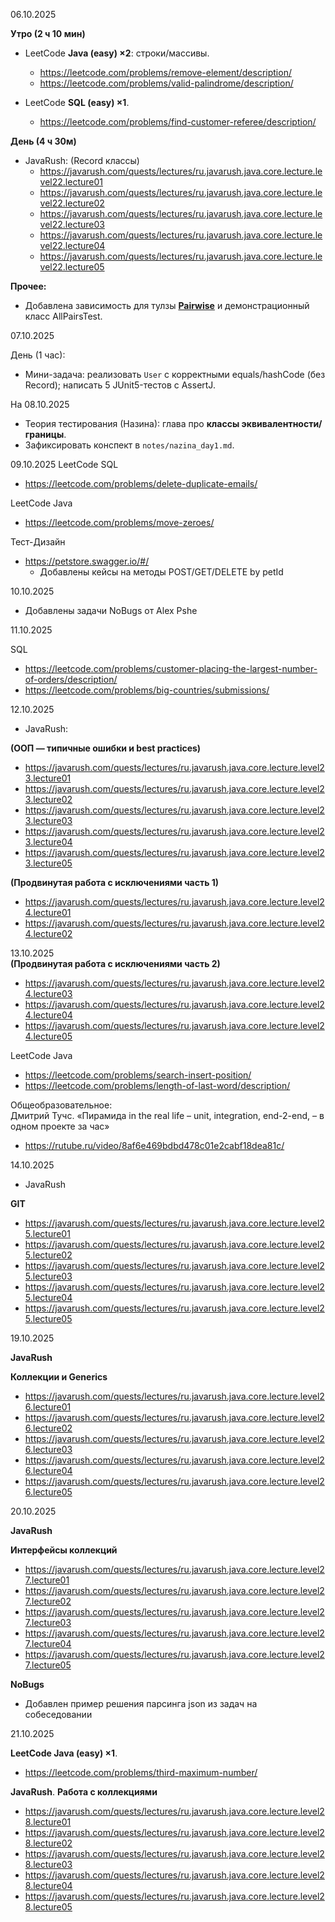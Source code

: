 06.10.2025

**Утро (2 ч 10 мин)**

- LeetCode **Java (easy) ×2**: строки/массивы.
    - https://leetcode.com/problems/remove-element/description/
    - https://leetcode.com/problems/valid-palindrome/description/

- LeetCode **SQL (easy) ×1**.
    - https://leetcode.com/problems/find-customer-referee/description/

**День (4 ч 30м)**

- JavaRush: (Record классы)
    - https://javarush.com/quests/lectures/ru.javarush.java.core.lecture.level22.lecture01
    - https://javarush.com/quests/lectures/ru.javarush.java.core.lecture.level22.lecture02
    - https://javarush.com/quests/lectures/ru.javarush.java.core.lecture.level22.lecture03
    - https://javarush.com/quests/lectures/ru.javarush.java.core.lecture.level22.lecture04
    - https://javarush.com/quests/lectures/ru.javarush.java.core.lecture.level22.lecture05

**Прочее:**

- Добавлена зависимость для тулзы [**Pairwise**](https://github.com/pavelicii/allpairs4j) и демонстрационный класс
  AllPairsTest.

07.10.2025

День (1 час):

- Мини-задача: реализовать `User` с корректными equals/hashCode (без Record); написать 5 JUnit5-тестов с AssertJ.

На 08.10.2025

- Теория тестирования (Назина): глава про **классы эквивалентности/границы**.
- Зафиксировать конспект в `notes/nazina_day1.md`.

09.10.2025
LeetCode SQL

- https://leetcode.com/problems/delete-duplicate-emails/

LeetCode Java

- https://leetcode.com/problems/move-zeroes/

Тест-Дизайн

- https://petstore.swagger.io/#/
    - Добавлены кейсы на методы POST/GET/DELETE by petId

10.10.2025

- Добавлены задачи NoBugs от Alex Pshe

11.10.2025

SQL

- https://leetcode.com/problems/customer-placing-the-largest-number-of-orders/description/
- https://leetcode.com/problems/big-countries/submissions/

12.10.2025

- JavaRush:<br>

<b>(ООП — типичные ошибки и best practices)</b>

- https://javarush.com/quests/lectures/ru.javarush.java.core.lecture.level23.lecture01
- https://javarush.com/quests/lectures/ru.javarush.java.core.lecture.level23.lecture02
- https://javarush.com/quests/lectures/ru.javarush.java.core.lecture.level23.lecture03
- https://javarush.com/quests/lectures/ru.javarush.java.core.lecture.level23.lecture04
- https://javarush.com/quests/lectures/ru.javarush.java.core.lecture.level23.lecture05<br>

<b>(Продвинутая работа с исключениями часть 1)</b>

- https://javarush.com/quests/lectures/ru.javarush.java.core.lecture.level24.lecture01
- https://javarush.com/quests/lectures/ru.javarush.java.core.lecture.level24.lecture02

13.10.2025<br>
<b>(Продвинутая работа с исключениями часть 2)</b>

- https://javarush.com/quests/lectures/ru.javarush.java.core.lecture.level24.lecture03
- https://javarush.com/quests/lectures/ru.javarush.java.core.lecture.level24.lecture04
- https://javarush.com/quests/lectures/ru.javarush.java.core.lecture.level24.lecture05

LeetCode Java

- https://leetcode.com/problems/search-insert-position/
- https://leetcode.com/problems/length-of-last-word/description/

Общеобразовательное:<br>
Дмитрий Тучс. «Пирамида in the real life – unit, integration, end-2-end, – в одном проекте за час»

- https://rutube.ru/video/8af6e469bdbd478c01e2cabf18dea81c/

14.10.2025

- JavaRush

<b>GIT</b>

- https://javarush.com/quests/lectures/ru.javarush.java.core.lecture.level25.lecture01
- https://javarush.com/quests/lectures/ru.javarush.java.core.lecture.level25.lecture02
- https://javarush.com/quests/lectures/ru.javarush.java.core.lecture.level25.lecture03
- https://javarush.com/quests/lectures/ru.javarush.java.core.lecture.level25.lecture04
- https://javarush.com/quests/lectures/ru.javarush.java.core.lecture.level25.lecture05

19.10.2025

**JavaRush**

<b>Коллекции и Generics</b>

- https://javarush.com/quests/lectures/ru.javarush.java.core.lecture.level26.lecture01
- https://javarush.com/quests/lectures/ru.javarush.java.core.lecture.level26.lecture02
- https://javarush.com/quests/lectures/ru.javarush.java.core.lecture.level26.lecture03
- https://javarush.com/quests/lectures/ru.javarush.java.core.lecture.level26.lecture04
- https://javarush.com/quests/lectures/ru.javarush.java.core.lecture.level26.lecture05

20.10.2025

**JavaRush**

<b>Интерфейсы коллекций</b>

- https://javarush.com/quests/lectures/ru.javarush.java.core.lecture.level27.lecture01
- https://javarush.com/quests/lectures/ru.javarush.java.core.lecture.level27.lecture02
- https://javarush.com/quests/lectures/ru.javarush.java.core.lecture.level27.lecture03
- https://javarush.com/quests/lectures/ru.javarush.java.core.lecture.level27.lecture04
- https://javarush.com/quests/lectures/ru.javarush.java.core.lecture.level27.lecture05

**NoBugs**

- Добавлен пример решения парсинга json из задач на собеседовании

21.10.2025

**LeetCode Java (easy) ×1**.

- https://leetcode.com/problems/third-maximum-number/

**JavaRush**. <b>Работа с коллекциями</b>

- https://javarush.com/quests/lectures/ru.javarush.java.core.lecture.level28.lecture01
- https://javarush.com/quests/lectures/ru.javarush.java.core.lecture.level28.lecture02
- https://javarush.com/quests/lectures/ru.javarush.java.core.lecture.level28.lecture03
- https://javarush.com/quests/lectures/ru.javarush.java.core.lecture.level28.lecture04
- https://javarush.com/quests/lectures/ru.javarush.java.core.lecture.level28.lecture05
